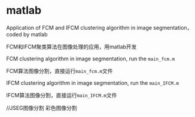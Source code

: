 # matlab

Application of FCM and IFCM clustering algorithm in image segmentation， coded by matlab 

FCM和IFCM聚类算法在图像处理的应用，用matlab开发

FCM clustering algorithm in image segmentation, run the `main_fcm.m`

FCM算法图像分割，直接运行`main_fcm.m`文件

IFCM clustering algorithm in image segmentation, run the `main_IFCM.m`

IFCM算法图像分割，直接运行`main_IFCM.m`文件

//JSEG图像分割
彩色图像分割

